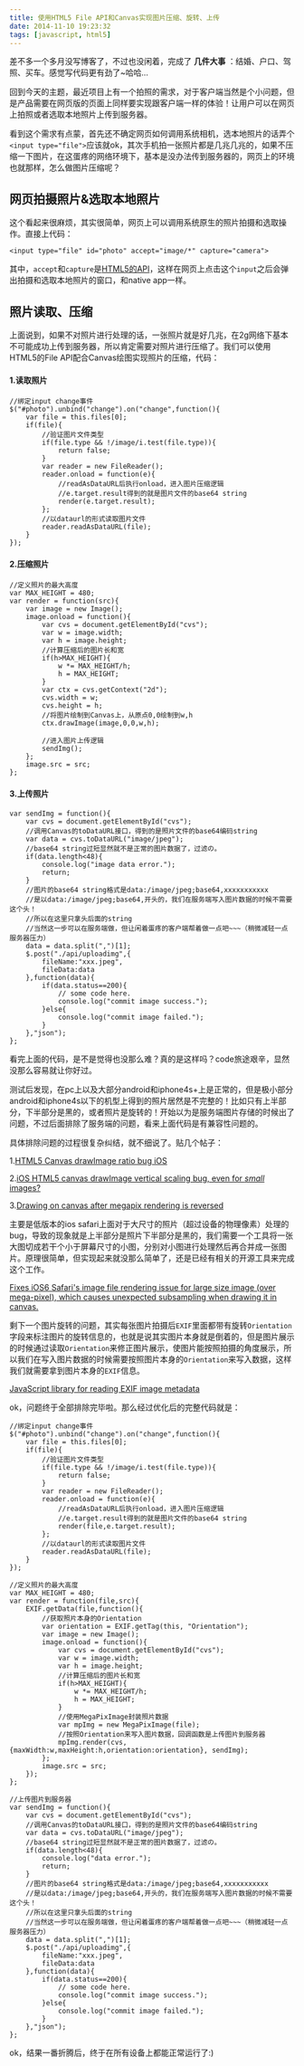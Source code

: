 ```yaml
---
title: 使用HTML5 File API和Canvas实现图片压缩、旋转、上传
date: 2014-11-10 19:23:32
tags: [javascript, html5]
---
```




差不多一个多月没写博客了，不过也没闲着，完成了 **几件大事** ：结婚、户口、驾照、买车。感觉写代码更有劲了~哈哈...

回到今天的主题，最近项目上有一个拍照的需求，对于客户端当然是个小问题，但是产品需要在网页版的页面上同样要实现跟客户端一样的体验！让用户可以在网页上拍照或者选取本地照片上传到服务器。

看到这个需求有点蒙，首先还不确定网页如何调用系统相机，选本地照片的话弄个`<input type="file">`应该就ok，其次手机拍一张照片都是几兆几兆的，如果不压缩一下图片，在这蛋疼的网络环境下，基本是没办法传到服务器的，网页上的环境也就那样，怎么做图片压缩呢？

## 网页拍摄照片&选取本地照片

这个看起来很麻烦，其实很简单，网页上可以调用系统原生的照片拍摄和选取操作。直接上代码：

```
<input type="file" id="photo" accept="image/*" capture="camera">
```

其中，`accept`和`capture`是[HTML5的API](http://www.w3.org/TR/html-media-capture/)，这样在网页上点击这个`input`之后会弹出拍摄和选取本地照片的窗口，和native app一样。

## 照片读取、压缩

上面说到，如果不对照片进行处理的话，一张照片就是好几兆，在2g网络下基本不可能成功上传到服务器，所以肯定需要对照片进行压缩了。我们可以使用HTML5的File API配合Canvas绘图实现照片的压缩，代码：

<!--more-->

#### 1.读取照片

```
//绑定input change事件
$("#photo").unbind("change").on("change",function(){
    var file = this.files[0];
    if(file){
        //验证图片文件类型
        if(file.type && !/image/i.test(file.type)){
            return false;
        }
        var reader = new FileReader();
        reader.onload = function(e){
            //readAsDataURL后执行onload，进入图片压缩逻辑
            //e.target.result得到的就是图片文件的base64 string
            render(e.target.result);  
        };
        //以dataurl的形式读取图片文件
        reader.readAsDataURL(file);
    }
});
```

#### 2.压缩照片

```
//定义照片的最大高度
var MAX_HEIGHT = 480;
var render = function(src){
    var image = new Image();
	image.onload = function(){
		var cvs = document.getElementById("cvs");
		var w = image.width;
		var h = image.height;
		//计算压缩后的图片长和宽
		if(h>MAX_HEIGHT){
			w *= MAX_HEIGHT/h;
			h = MAX_HEIGHT;
		}
		var ctx = cvs.getContext("2d");
		cvs.width = w;
		cvs.height = h;
		//将图片绘制到Canvas上，从原点0,0绘制到w,h
		ctx.drawImage(image,0,0,w,h);

		//进入图片上传逻辑
		sendImg();
	};
	image.src = src;
};
```

#### 3.上传照片

```
var sendImg = function(){
    var cvs = document.getElementById("cvs");
    //调用Canvas的toDataURL接口，得到的是照片文件的base64编码string
	var data = cvs.toDataURL("image/jpeg");
	//base64 string过短显然就不是正常的图片数据了，过滤の。
	if(data.length<48){
		console.log("image data error.");
		return;
	}
	//图片的base64 string格式是data:/image/jpeg;base64,xxxxxxxxxxx
	//是以data:/image/jpeg;base64,开头的，我们在服务端写入图片数据的时候不需要这个头！
	//所以在这里只拿头后面的string
	//当然这一步可以在服务端做，但让闲着蛋疼的客户端帮着做一点吧~~~（稍微减轻一点服务器压力）
	data = data.split(",")[1];
	$.post("./api/uploadimg",{
		fileName:"xxx.jpeg",
		fileData:data
	},function(data){
		if(data.status==200){
		    // some code here.
			console.log("commit image success.");
		}else{
			console.log("commit image failed.");
		}
	},"json");
};
```

看完上面的代码，是不是觉得也没那么难？真的是这样吗？code旅途艰辛，显然没那么容易就让你好过。

测试后发现，在pc上以及大部分android和iphone4s+上是正常的，但是极小部分android和iphone4s以下的机型上得到的照片居然是不完整的！比如只有上半部分，下半部分是黑的，或者照片是旋转的！开始以为是服务端图片存储的时候出了问题，不过后面排除了服务端的问题，看来上面代码是有兼容性问题的。

具体排除问题的过程很复杂纠结，就不细说了。贴几个帖子：

1.[HTML5 Canvas drawImage ratio bug iOS](http://stackoverflow.com/questions/11929099/html5-canvas-drawimage-ratio-bug-ios)

2.[iOS HTML5 canvas drawImage vertical scaling bug, even for *small* images?](http://stackoverflow.com/questions/19432269/ios-html5-canvas-drawimage-vertical-scaling-bug-even-for-small-images)

3.[Drawing on canvas after megapix rendering is reversed](http://stackoverflow.com/questions/24998317/drawing-on-canvas-after-megapix-rendering-is-reversed)

主要是低版本的ios safari上面对于大尺寸的照片（超过设备的物理像素）处理的bug，导致的现象就是上半部分是照片下半部分是黑的，我们需要一个工具将一张大图切成若干个小于屏幕尺寸的小图，分别对小图进行处理然后再合并成一张图片。原理很简单，但实现起来就没那么简单了，还是已经有相关的开源工具来完成这个工作。

[Fixes iOS6 Safari's image file rendering issue for large size image (over mega-pixel), which causes unexpected subsampling when drawing it in canvas.](https://github.com/stomita/ios-imagefile-megapixel)

剩下一个图片旋转的问题，其实每张图片拍摄后`EXIF`里面都带有旋转`Orientation`字段来标注图片的旋转信息的，也就是说其实图片本身就是倒着的，但是图片展示的时候通过读取`Orientation`来修正图片展示，使图片能按照拍摄的角度展示，所以我们在写入图片数据的时候需要按照图片本身的`Orientation`来写入数据，这样我们就需要拿到图片本身的`EXIF`信息。

[JavaScript library for reading EXIF image metadata](https://github.com/jseidelin/exif-js)

ok，问题终于全部排除完毕啦。那么经过优化后的完整代码就是：

```
//绑定input change事件
$("#photo").unbind("change").on("change",function(){
    var file = this.files[0];
    if(file){
        //验证图片文件类型
        if(file.type && !/image/i.test(file.type)){
            return false;
        }
        var reader = new FileReader();
        reader.onload = function(e){
            //readAsDataURL后执行onload，进入图片压缩逻辑
            //e.target.result得到的就是图片文件的base64 string
            render(file,e.target.result);  
        };
        //以dataurl的形式读取图片文件
        reader.readAsDataURL(file);
    }
});

//定义照片的最大高度
var MAX_HEIGHT = 480;
var render = function(file,src){
	EXIF.getData(file,function(){
	    //获取照片本身的Orientation
		var orientation = EXIF.getTag(this, "Orientation");
		var image = new Image();
		image.onload = function(){
			var cvs = document.getElementById("cvs");
			var w = image.width;
			var h = image.height;
			//计算压缩后的图片长和宽
			if(h>MAX_HEIGHT){
				w *= MAX_HEIGHT/h;
				h = MAX_HEIGHT;
			}
			//使用MegaPixImage封装照片数据
			var mpImg = new MegaPixImage(file);
			//按照Orientation来写入图片数据，回调函数是上传图片到服务器
			mpImg.render(cvs, {maxWidth:w,maxHeight:h,orientation:orientation}, sendImg);
		};
		image.src = src;
	});
};

//上传图片到服务器
var sendImg = function(){
    var cvs = document.getElementById("cvs");
    //调用Canvas的toDataURL接口，得到的是照片文件的base64编码string
    var data = cvs.toDataURL("image/jpeg");
    //base64 string过短显然就不是正常的图片数据了，过滤の。
    if(data.length<48){
    	console.log("data error.");
    	return;
    }
    //图片的base64 string格式是data:/image/jpeg;base64,xxxxxxxxxxx
    //是以data:/image/jpeg;base64,开头的，我们在服务端写入图片数据的时候不需要这个头！
    //所以在这里只拿头后面的string
    //当然这一步可以在服务端做，但让闲着蛋疼的客户端帮着做一点吧~~~（稍微减轻一点服务器压力）
    data = data.split(",")[1];
    $.post("./api/uploadimg",{
    	fileName:"xxx.jpeg",
    	fileData:data
    },function(data){
    	if(data.status==200){
            // some code here.
            console.log("commit image success.");
        }else{
            console.log("commit image failed.");
        }
    },"json");
};
```

ok，结果一番折腾后，终于在所有设备上都能正常运行了:)
